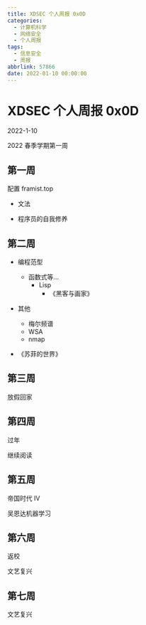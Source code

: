 ```yaml
---
title: XDSEC 个人周报 0x0D
categories:
  - 计算机科学
  - 网络安全
  - 个人周报
tags:
  - 信息安全
  - 周报
abbrlink: 57866
date: 2022-01-10 00:00:00
---
```



# XDSEC 个人周报 0x0D

2022-1-10

2022 春季学期第一周

<!--more-->

## 第一周

配置 framist.top


- 文法


- 程序员的自我修养

## 第二周

- 编程范型
  - 函数式等...
    - Lisp
      - 《黑客与画家》

- 其他
  - 梅尔频谱
  - WSA
  - nmap

- 《苏菲的世界》

## 第三周

放假回家

## 第四周

过年

继续阅读

## 第五周

帝国时代 IV

吴恩达机器学习

## 第六周

返校

文艺复兴

## 第七周

文艺复兴
